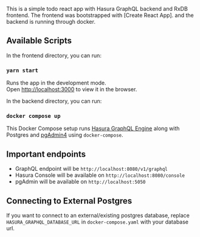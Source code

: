 This is a simple todo react app with Hasura GraphQL backend and RxDB frontend. The frontend was bootstrapped with [Create React App]. and the backend is running through docker.

## Available Scripts

In the frontend directory, you can run:

### `yarn start`

Runs the app in the development mode.<br />
Open [http://localhost:3000](http://localhost:3000) to view it in the browser.

In the backend directory, you can run:

### `docker compose up`

This Docker Compose setup runs [Hasura GraphQL Engine](https://github.com/hasura/graphql-engine) along with Postgres and [pgAdmin4](https://www.pgadmin.org/) using `docker-compose`.

## Important endpoints

- GraphQL endpoint will be `http://localhost:8080/v1/graphql`
- Hasura Console will be available on `http://localhost:8080/console`
- pgAdmin will be available on `http://localhost:5050`


## Connecting to External Postgres

If you want to connect to an external/existing postgres database, replace `HASURA_GRAPHQL_DATABASE_URL` in `docker-compose.yaml` with your database url.